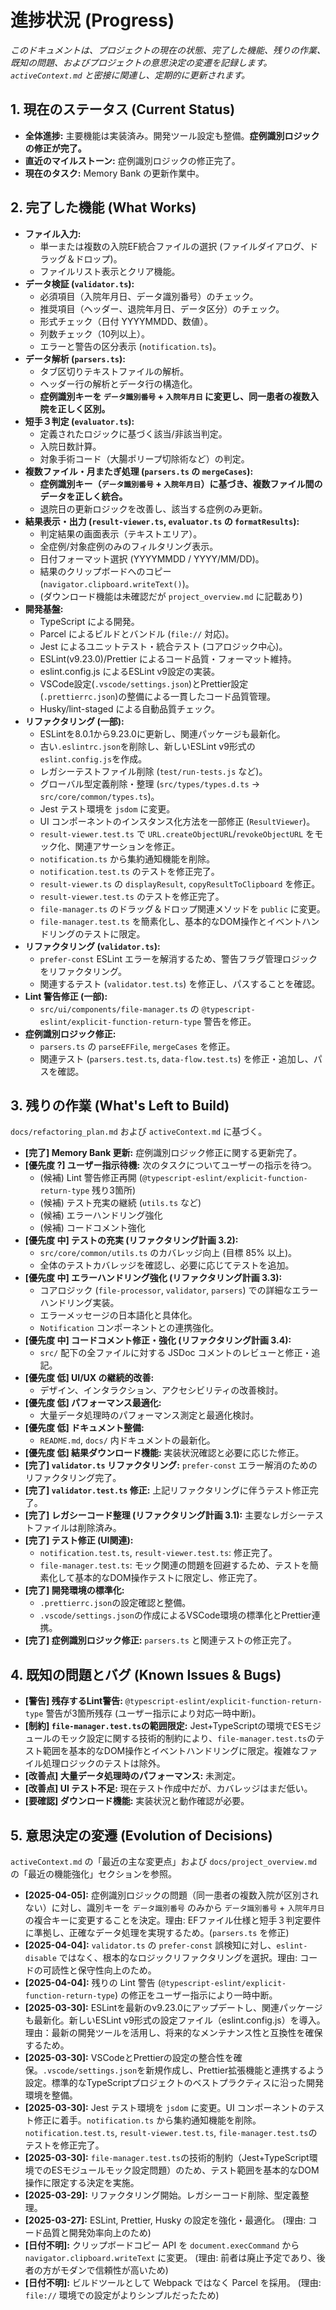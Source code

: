 # 進捗状況 (Progress)

_このドキュメントは、プロジェクトの現在の状態、完了した機能、残りの作業、既知の問題、およびプロジェクトの意思決定の変遷を記録します。`activeContext.md` と密接に関連し、定期的に更新されます。_

## 1. 現在のステータス (Current Status)

- **全体進捗:** 主要機能は実装済み。開発ツール設定も整備。**症例識別ロジックの修正が完了。**
- **直近のマイルストーン:** 症例識別ロジックの修正完了。
- **現在のタスク:** Memory Bank の更新作業中。

## 2. 完了した機能 (What Works)

- **ファイル入力:**
  - 単一または複数の入院EF統合ファイルの選択 (ファイルダイアログ、ドラッグ＆ドロップ)。
  - ファイルリスト表示とクリア機能。
- **データ検証 (`validator.ts`):**
  - 必須項目（入院年月日、データ識別番号）のチェック。
  - 推奨項目（ヘッダー、退院年月日、データ区分）のチェック。
  - 形式チェック（日付 YYYYMMDD、数値）。
  - 列数チェック（10列以上）。
  - エラーと警告の区分表示 (`notification.ts`)。
- **データ解析 (`parsers.ts`):**
  - タブ区切りテキストファイルの解析。
  - ヘッダー行の解析とデータ行の構造化。
  - **症例識別キーを `データ識別番号` + `入院年月日` に変更し、同一患者の複数入院を正しく区別。**
- **短手３判定 (`evaluator.ts`):**
  - 定義されたロジックに基づく該当/非該当判定。
  - 入院日数計算。
  - 対象手術コード（大腸ポリープ切除術など）の判定。
- **複数ファイル・月またぎ処理 (`parsers.ts` の `mergeCases`):**
  - **症例識別キー（`データ識別番号` + `入院年月日`）に基づき、複数ファイル間のデータを正しく統合。**
  - 退院日の更新ロジックを改善し、該当する症例のみ更新。
- **結果表示・出力 (`result-viewer.ts`, `evaluator.ts` の `formatResults`):**
  - 判定結果の画面表示（テキストエリア）。
  - 全症例/対象症例のみのフィルタリング表示。
  - 日付フォーマット選択 (YYYYMMDD / YYYY/MM/DD)。
  - 結果のクリップボードへのコピー (`navigator.clipboard.writeText()`)。
  - (ダウンロード機能は未確認だが `project_overview.md` に記載あり)
- **開発基盤:**
  - TypeScript による開発。
  - Parcel によるビルドとバンドル (`file://` 対応)。
  - Jest によるユニットテスト・統合テスト (コアロジック中心)。
  - ESLint(v9.23.0)/Prettier によるコード品質・フォーマット維持。
  - eslint.config.js によるESLint v9設定の実装。
  - VSCode設定(`.vscode/settings.json`)とPrettier設定(`.prettierrc.json`)の整備による一貫したコード品質管理。
  - Husky/lint-staged による自動品質チェック。
- **リファクタリング (一部):**
  - ESLintを8.0.1から9.23.0に更新し、関連パッケージも最新化。
  - 古い`.eslintrc.json`を削除し、新しいESLint v9形式の`eslint.config.js`を作成。
  - レガシーテストファイル削除 (`test/run-tests.js` など)。
  - グローバル型定義削除・整理 (`src/types/types.d.ts` -> `src/core/common/types.ts`)。
  - Jest テスト環境を `jsdom` に変更。
  - UI コンポーネントのインスタンス化方法を一部修正 (`ResultViewer`)。
  - `result-viewer.test.ts` で `URL.createObjectURL`/`revokeObjectURL` をモック化、関連アサーションを修正。
  - `notification.ts` から集約通知機能を削除。
  - `notification.test.ts` のテストを修正完了。
  - `result-viewer.ts` の `displayResult`, `copyResultToClipboard` を修正。
  - `result-viewer.test.ts` のテストを修正完了。
  - `file-manager.ts` のドラッグ＆ドロップ関連メソッドを `public` に変更。
  - `file-manager.test.ts` を簡素化し、基本的なDOM操作とイベントハンドリングのテストに限定。
- **リファクタリング (`validator.ts`):**
  - `prefer-const` ESLint エラーを解消するため、警告フラグ管理ロジックをリファクタリング。
  - 関連するテスト (`validator.test.ts`) を修正し、パスすることを確認。
- **Lint 警告修正 (一部):**
  - `src/ui/components/file-manager.ts` の `@typescript-eslint/explicit-function-return-type` 警告を修正。
- **症例識別ロジック修正:**
  - `parsers.ts` の `parseEFFile`, `mergeCases` を修正。
  - 関連テスト (`parsers.test.ts`, `data-flow.test.ts`) を修正・追加し、パスを確認。

## 3. 残りの作業 (What's Left to Build)

`docs/refactoring_plan.md` および `activeContext.md` に基づく。

- **[完了] Memory Bank 更新:** 症例識別ロジック修正に関する更新完了。
- **[優先度 ?] ユーザー指示待機:** 次のタスクについてユーザーの指示を待つ。
  - (候補) Lint 警告修正再開 (`@typescript-eslint/explicit-function-return-type` 残り3箇所)
  - (候補) テスト充実の継続 (`utils.ts` など)
  - (候補) エラーハンドリング強化
  - (候補) コードコメント強化
- **[優先度 中] テストの充実 (リファクタリング計画 3.2):**
  - `src/core/common/utils.ts` のカバレッジ向上 (目標 85% 以上)。
  - 全体のテストカバレッジを確認し、必要に応じてテストを追加。
- **[優先度 中] エラーハンドリング強化 (リファクタリング計画 3.3):**
  - コアロジック (`file-processor`, `validator`, `parsers`) での詳細なエラーハンドリング実装。
  - エラーメッセージの日本語化と具体化。
  - `Notification` コンポーネントとの連携強化。
- **[優先度 中] コードコメント修正・強化 (リファクタリング計画 3.4):**
  - `src/` 配下の全ファイルに対する JSDoc コメントのレビューと修正・追記。
- **[優先度 低] UI/UX の継続的改善:**
  - デザイン、インタラクション、アクセシビリティの改善検討。
- **[優先度 低] パフォーマンス最適化:**
  - 大量データ処理時のパフォーマンス測定と最適化検討。
- **[優先度 低] ドキュメント整備:**
  - `README.md`, `docs/` 内ドキュメントの最新化。
- **[優先度 低] 結果ダウンロード機能:** 実装状況確認と必要に応じた修正。
- **[完了] `validator.ts` リファクタリング:** `prefer-const` エラー解消のためのリファクタリング完了。
- **[完了] `validator.test.ts` 修正:** 上記リファクタリングに伴うテスト修正完了。
- **[完了] レガシーコード整理 (リファクタリング計画 3.1):** 主要なレガシーテストファイルは削除済み。
- **[完了] テスト修正 (UI関連):**
  - `notification.test.ts`, `result-viewer.test.ts`: 修正完了。
  - `file-manager.test.ts`: モック関連の問題を回避するため、テストを簡素化して基本的なDOM操作テストに限定し、修正完了。
- **[完了] 開発環境の標準化:**
  - `.prettierrc.json`の設定確認と整備。
  - `.vscode/settings.json`の作成によるVSCode環境の標準化とPrettier連携。
- **[完了] 症例識別ロジック修正:** `parsers.ts` と関連テストの修正完了。

## 4. 既知の問題とバグ (Known Issues & Bugs)

- **[警告] 残存するLint警告:** `@typescript-eslint/explicit-function-return-type` 警告が3箇所残存 (ユーザー指示により対応一時中断)。
- **[制約] `file-manager.test.ts`の範囲限定:** Jest+TypeScriptの環境でESモジュールのモック設定に関する技術的制約により、`file-manager.test.ts`のテスト範囲を基本的なDOM操作とイベントハンドリングに限定。複雑なファイル処理ロジックのテストは除外。
- **[改善点] 大量データ処理時のパフォーマンス:** 未測定。
- **[改善点] UI テスト不足:** 現在テスト作成中だが、カバレッジはまだ低い。
- **[要確認] ダウンロード機能:** 実装状況と動作確認が必要。

## 5. 意思決定の変遷 (Evolution of Decisions)

`activeContext.md` の「最近の主な変更点」および `docs/project_overview.md` の「最近の機能強化」セクションを参照。

- **[2025-04-05]:** 症例識別ロジックの問題（同一患者の複数入院が区別されない）に対し、識別キーを `データ識別番号` のみから `データ識別番号` + `入院年月日` の複合キーに変更することを決定。理由: EFファイル仕様と短手３判定要件に準拠し、正確なデータ処理を実現するため。(`parsers.ts` を修正)
- **[2025-04-04]:** `validator.ts` の `prefer-const` 誤検知に対し、`eslint-disable` ではなく、根本的なロジックリファクタリングを選択。理由: コードの可読性と保守性向上のため。
- **[2025-04-04]:** 残りの Lint 警告 (`@typescript-eslint/explicit-function-return-type`) の修正をユーザー指示により一時中断。
- **[2025-03-30]:** ESLintを最新のv9.23.0にアップデートし、関連パッケージも最新化。新しいESLint v9形式の設定ファイル（eslint.config.js）を導入。理由：最新の開発ツールを活用し、将来的なメンテナンス性と互換性を確保するため。
- **[2025-03-30]:** VSCodeとPrettierの設定の整合性を確保。`.vscode/settings.json`を新規作成し、Prettier拡張機能と連携するよう設定。標準的なTypeScriptプロジェクトのベストプラクティスに沿った開発環境を整備。
- **[2025-03-30]:** Jest テスト環境を `jsdom` に変更。UI コンポーネントのテスト修正に着手。`notification.ts` から集約通知機能を削除。`notification.test.ts`, `result-viewer.test.ts`, `file-manager.test.ts`のテストを修正完了。
- **[2025-03-30]:** `file-manager.test.ts`の技術的制約（Jest+TypeScript環境でのESモジュールモック設定問題）のため、テスト範囲を基本的なDOM操作に限定する決定を実施。
- **[2025-03-29]:** リファクタリング開始。レガシーコード削除、型定義整理。
- **[2025-03-27]:** ESLint, Prettier, Husky の設定を強化・最適化。 (理由: コード品質と開発効率向上のため)
- **[日付不明]:** クリップボードコピー API を `document.execCommand` から `navigator.clipboard.writeText` に変更。 (理由: 前者は廃止予定であり、後者の方がモダンで信頼性が高いため)
- **[日付不明]:** ビルドツールとして Webpack ではなく Parcel を採用。 (理由: `file://` 環境での設定がよりシンプルだったため)
